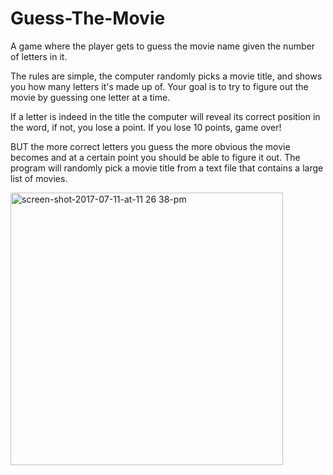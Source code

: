 # Guess-The-Movie
A game where the player gets to guess the movie name given the number of letters in it.

The rules are simple, the computer randomly picks a movie title, and shows you how many letters it's made up of. Your goal is to try to figure out the movie by guessing one letter at a time.

If a letter is indeed in the title the computer will reveal its correct position in the word, if not, you lose a point. If you lose 10 points, game over!

BUT the more correct letters you guess the more obvious the movie becomes and at a certain point you should be able to figure it out.
The program will randomly pick a movie title from a text file that contains a large list of movies.


<img width="436" alt="screen-shot-2017-07-11-at-11 26 38-pm" src="https://user-images.githubusercontent.com/18213190/31282983-7f937f98-aab4-11e7-8fb3-5187f476a539.png">
